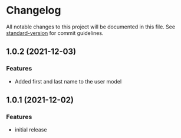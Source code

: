 # Changelog

All notable changes to this project will be documented in this file. See [standard-version](https://github.com/conventional-changelog/standard-version) for commit guidelines.

## 1.0.2 (2021-12-03)

### Features

- Added first and last name to the user model

## 1.0.1 (2021-12-02)

### Features

- initial release
